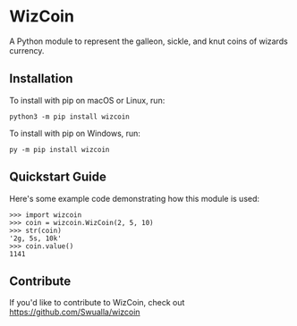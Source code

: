 # WizCoin


A Python module to represent the galleon, sickle, and knut coins of wizards currency.

## Installation

To install with pip on macOS or Linux, run:

    python3 -m pip install wizcoin

To install with pip on Windows, run:

    py -m pip install wizcoin

## Quickstart Guide

Here's some example code demonstrating how this module is used:

    >>> import wizcoin
    >>> coin = wizcoin.WizCoin(2, 5, 10)
    >>> str(coin)
    '2g, 5s, 10k'
    >>> coin.value()
    1141

## Contribute

If you'd like to contribute to WizCoin, check out https://github.com/Swualla/wizcoin
